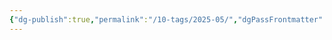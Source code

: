 ```yaml
---
{"dg-publish":true,"permalink":"/10-tags/2025-05/","dgPassFrontmatter":true,"noteIcon":"child","created":"2025-10-18T20:51:13.800+01:00","updated":"2025-10-18T20:51:18.470+01:00"}
---
```


